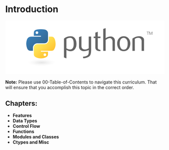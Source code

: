 # Introduction

![](.gitbook/assets/python-logo-master-v3-tm.png)

**Note:** Please use 00-Table-of-Contents to navigate this curriculum. That will ensure that you accomplish this topic in the correct order.   

## Chapters:

* **Features**
* **Data Types**
* **Control Flow**
* **Functions**
* **Modules and Classes**
* **Ctypes and Misc**


